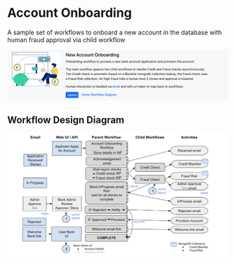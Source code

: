 # Account Onboarding
A sample set of workflows to onboard a new account in the database with human fraud approval via child workflow
  
![onboarding-home-banner](../assets/onboarding-home-banner.png)  
  
## Workflow Design Diagram
![onboarding-demo-architecture](../static/onboarding-demo-architecture.png)  


